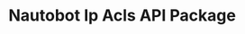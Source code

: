 # Nautobot Ip Acls API Package

<!-- ::: nautobot_ip_acls.api
    options:
        show_submodules: True -->
